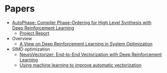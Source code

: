 # Papers
* [AutoPhase: Compiler Phase-Ordering for High Level Synthesis with Deep Reinforcement Learning](https://arxiv.org/abs/1901.04615)  
  * [Project Report](https://drive.google.com/file/d/1ULcwaeHpUmhS46rmLWCorUgnY0jGyGBY/view?usp=sharing)
* Overview
  * [A View on Deep Reinforcement Learning in System Optimization](https://arxiv.org/abs/1908.01275)
* SIMD optimization
  * [NeuroVectorizer: End-to-End Vectorization with Deep Reinforcement Learning](https://arxiv.org/abs/1909.13639)
  * [Using machine learning to improve automatic vectorization](https://dl.acm.org/doi/10.1145/2086696.2086729)
